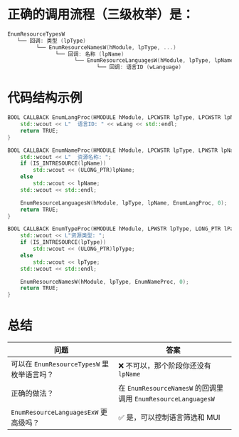 # 正确的调用流程（三级枚举）是：
```cpp
EnumResourceTypesW
   └── 回调: 类型 (lpType)
         └── EnumResourceNamesW(hModule, lpType, ...)
               └── 回调: 名称 (lpName)
                     └── EnumResourceLanguagesW(hModule, lpType, lpName, ...)
                            └── 回调: 语言ID (wLanguage)

```
# 代码结构示例
```cpp
BOOL CALLBACK EnumLangProc(HMODULE hModule, LPCWSTR lpType, LPCWSTR lpName, WORD wLang, LONG_PTR lParam) {
    std::wcout << L"  语言ID: " << wLang << std::endl;
    return TRUE;
}

BOOL CALLBACK EnumNameProc(HMODULE hModule, LPCWSTR lpType, LPWSTR lpName, LONG_PTR lParam) {
    std::wcout << L"  资源名称: ";
    if (IS_INTRESOURCE(lpName))
        std::wcout << (ULONG_PTR)lpName;
    else
        std::wcout << lpName;
    std::wcout << std::endl;

    EnumResourceLanguagesW(hModule, lpType, lpName, EnumLangProc, 0);
    return TRUE;
}

BOOL CALLBACK EnumTypeProc(HMODULE hModule, LPWSTR lpType, LONG_PTR lParam) {
    std::wcout << L"资源类型: ";
    if (IS_INTRESOURCE(lpType))
        std::wcout << (ULONG_PTR)lpType;
    else
        std::wcout << lpType;
    std::wcout << std::endl;

    EnumResourceNamesW(hModule, lpType, EnumNameProc, 0);
    return TRUE;
}

```

# 总结
| 问题                               | 答案                                                     |
| -------------------------------- | ------------------------------------------------------ |
| 可以在 `EnumResourceTypesW` 里枚举语言吗？ | ❌ 不可以，那个阶段你还没有 `lpName`                                |
| 正确的做法？                           | 在 `EnumResourceNamesW` 的回调里调用 `EnumResourceLanguagesW` |
| `EnumResourceLanguagesExW` 更高级吗？ | ✅ 是，可以控制语言筛选和 MUI                                      |

```